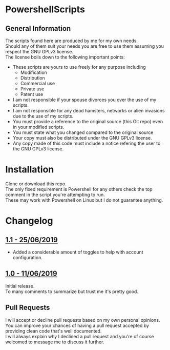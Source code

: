 # PowershellScripts

## General Information
The scripts found here are produced by me for my own needs.  
Should any of them suit your needs you are free to use them assuming you respect the GNU GPLv3 license.  
The license boils down to the following important points:  

* These scripts are yours to use freely for any purpose including
  * Modification
  * Distribution
  * Commercial use
  * Private use
  * Patent use
* I am not responsible if your spouse divorces you over the use of my scripts.
* I am not responsible for any dead hamsters, networks or alien invasions due to the use of my scripts.
* You must provide a reference to the original source (this Git repo) even in your modified scripts.
* You must state what you changed compared to the original source
* Your copy must also be distributed under the GNU GPLv3 license.
* Any copy made of this code must include a notice refering the user to the GNU GPLv3 license.

# Installation
Clone or download this repo.  
The only fixed requirement is Powershell for any others check the top comment in the script you're attempting to run.  
These may work with Powershell on Linux but I do not guarantee anything.  

# Changelog

## [1.1 - 25/06/2019](https://github.com/ChiefBahooti/PowershellScripts/compare/master@%7B1day%7D...1.1)
* Added a considerable amount of toggles to help with account configuration.



## [1.0 - 11/06/2019](https://github.com/ChiefBahooti/PowershellScripts/compare/master@%7B3day%7D...master)
Initial release.  
To many comments to summarize but trust me it's pretty good.


## Pull Requests
I will accept or decline pull requests based on my own personal opinions.  
You can improve your chances of having a pull request accepted by providing clean code that's well documented.  
I will always explain why I declined a pull request and you're of course welcomed to message me to discuss it further.  

